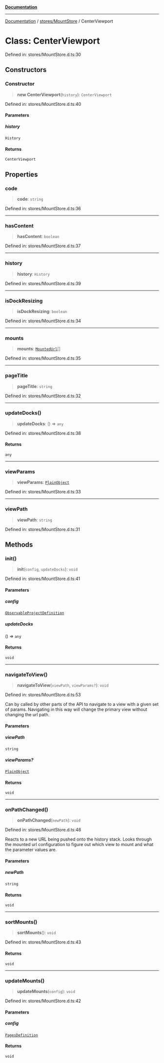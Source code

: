 [**Documentation**](../../../index.md)

***

[Documentation](../../../index.md) / [stores/MountStore](../index.md) / CenterViewport

# Class: CenterViewport

Defined in: stores/MountStore.d.ts:30

## Constructors

### Constructor

> **new CenterViewport**(`history`): `CenterViewport`

Defined in: stores/MountStore.d.ts:40

#### Parameters

##### history

`History`

#### Returns

`CenterViewport`

## Properties

### code

> **code**: `string`

Defined in: stores/MountStore.d.ts:36

***

### hasContent

> **hasContent**: `boolean`

Defined in: stores/MountStore.d.ts:37

***

### history

> **history**: `History`

Defined in: stores/MountStore.d.ts:39

***

### isDockResizing

> **isDockResizing**: `boolean`

Defined in: stores/MountStore.d.ts:34

***

### mounts

> **mounts**: [`MountedUrl`](MountedUrl.md)[]

Defined in: stores/MountStore.d.ts:35

***

### pageTitle

> **pageTitle**: `string`

Defined in: stores/MountStore.d.ts:32

***

### updateDocks()

> **updateDocks**: () => `any`

Defined in: stores/MountStore.d.ts:38

#### Returns

`any`

***

### viewParams

> **viewParams**: [`PlainObject`](../../../perspective-client/type-aliases/PlainObject.md)

Defined in: stores/MountStore.d.ts:33

***

### viewPath

> **viewPath**: `string`

Defined in: stores/MountStore.d.ts:31

## Methods

### init()

> **init**(`config`, `updateDocks`): `void`

Defined in: stores/MountStore.d.ts:41

#### Parameters

##### config

[`ObservableProjectDefinition`](../../ResourceStore/classes/ObservableProjectDefinition.md)

##### updateDocks

() => `any`

#### Returns

`void`

***

### navigateToView()

> **navigateToView**(`viewPath`, `viewParams?`): `void`

Defined in: stores/MountStore.d.ts:53

Can by called by other parts of the API to navigate to a view with a given set of params. Navigating in this way
will change the primary view without changing the url path.

#### Parameters

##### viewPath

`string`

##### viewParams?

[`PlainObject`](../../../perspective-client/type-aliases/PlainObject.md)

#### Returns

`void`

***

### onPathChanged()

> **onPathChanged**(`newPath`): `void`

Defined in: stores/MountStore.d.ts:48

Reacts to a new URL being pushed onto the history stack. Looks through the mounted url configuration
to figure out which view to mount and what the parameter values are.

#### Parameters

##### newPath

`string`

#### Returns

`void`

***

### sortMounts()

> **sortMounts**(): `void`

Defined in: stores/MountStore.d.ts:43

#### Returns

`void`

***

### updateMounts()

> **updateMounts**(`config`): `void`

Defined in: stores/MountStore.d.ts:42

#### Parameters

##### config

[`PagesDefinition`](../../../perspective-client/interfaces/PagesDefinition.md)

#### Returns

`void`
